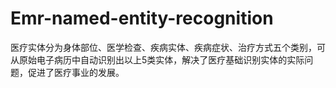 # Emr-named-entity-recognition
医疗实体分为身体部位、医学检查、疾病实体、疾病症状、治疗方式五个类别，可从原始电子病历中自动识别出以上5类实体，解决了医疗基础识别实体的实际问题，促进了医疗事业的发展。
